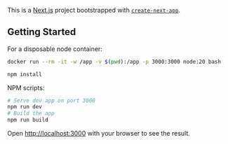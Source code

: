 This is a [Next.js](https://nextjs.org/) project bootstrapped with [`create-next-app`](https://github.com/vercel/next.js/tree/canary/packages/create-next-app).

## Getting Started

For a disposable node container:
```bash
docker run --rm -it -w /app -v $(pwd):/app -p 3000:3000 node:20 bash
```

```bash
npm install
```

NPM scripts:
```bash
# Serve dev app on port 3000
npm run dev
# Build the app
npm run build
```

Open [http://localhost:3000](http://localhost:3000) with your browser to see the result.
